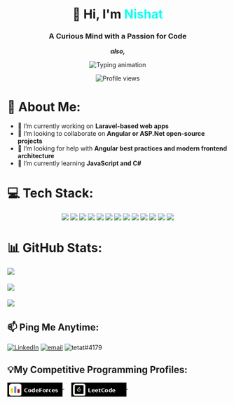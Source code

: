 <h1 align="center">👋 Hi, I'm <span style="color:#0AFFEF">Nishat</span></h1>

<h3 align="center">A Curious Mind with a Passion for Code</h3>

  <p align="center">
    <strong><em>also,</em></strong>
  </p>
  <p align="center">
    <img src="https://readme-typing-svg.demolab.com?font=Fira+Code&weight=500&size=22&pause=1000&color=0AFFEF&center=true&vCenter=true&width=550&lines=Problem+Solver;History+Explorer" alt="Typing animation" />
  </p>

<p align="center">
  <!-- Profile view counter -->
  <img src="https://komarev.com/ghpvc/?username=nishat&label=Profile+Views&color=0e75b6&style=flat-square" alt="Profile views"/>
</p>

# 💫 About Me:

- 🔭 I’m currently working on **Laravel-based web apps**<br>
- 👯 I’m looking to collaborate on **Angular or ASP.Net open-source projects**<br>
- 🤝 I’m looking for help with **Angular best practices and modern frontend architecture**<br>
- 🌱 I’m currently learning **JavaScript and C#**

# 💻 Tech Stack:

<p align="center">
  <!-- Programming Languages -->
  <img src="https://img.shields.io/badge/C++-%2300599C.svg?style=for-the-badge&logo=c%2B%2B&logoColor=white" />
  <img src="https://img.shields.io/badge/JavaScript-%23323330.svg?style=for-the-badge&logo=javascript&logoColor=%23F7DF1E" />
  <img src="https://img.shields.io/badge/C%23-239120.svg?style=for-the-badge&logo=c-sharp&logoColor=white" />
  <img src="https://img.shields.io/badge/PHP-%23777BB4.svg?style=for-the-badge&logo=php&logoColor=white" />

  <!-- Frameworks & Libraries -->
  <img src="https://img.shields.io/badge/Angular-DD0031.svg?style=for-the-badge&logo=angular&logoColor=white" />
  <img src="https://img.shields.io/badge/.NET-512BD4.svg?style=for-the-badge&logo=dotnet&logoColor=white" />
  <img src="https://img.shields.io/badge/Tailwind_CSS-06B6D4.svg?style=for-the-badge&logo=tailwindcss&logoColor=white" />
  <img src="https://img.shields.io/badge/Laravel-%23FF2D20.svg?style=for-the-badge&logo=laravel&logoColor=white" />
  <img src="https://img.shields.io/badge/jQuery-%230769AD.svg?style=for-the-badge&logo=jquery&logoColor=white" />

  <!-- Databases -->
  <img src="https://img.shields.io/badge/SQL%20Server-CC2927.svg?style=for-the-badge&logo=microsoft-sql-server&logoColor=white" />
  <img src="https://img.shields.io/badge/MySQL-4479A1.svg?style=for-the-badge&logo=mysql&logoColor=white" />

  <!-- Runtime & Tools -->
  <img src="https://img.shields.io/badge/Postman-FF6C37?style=for-the-badge&logo=postman&logoColor=white" />
  <img src="https://img.shields.io/badge/GitHub-%23121011.svg?style=for-the-badge&logo=github&logoColor=white" />
</p>

# 📊 GitHub Stats:

![](https://github-readme-stats.vercel.app/api?username=tetat&theme=react&hide_border=false&include_all_commits=false&count_private=true)<br/><br/>
![](https://nirzak-streak-stats.vercel.app/?user=tetat&theme=react&hide_border=false)<br/><br/>
![](https://github-readme-stats.vercel.app/api/top-langs/?username=tetat&theme=react&hide_border=false&include_all_commits=false&count_private=true&layout=compact)

## 📫 Ping Me Anytime:

[![LinkedIn](https://img.shields.io/badge/LinkedIn-%230077B5.svg?logo=linkedin&logoColor=white)](https://linkedin.com/in/tetat)
[![email](https://img.shields.io/badge/Email-D14836?logo=gmail&logoColor=white)](mailto:nishat00101@gmail.com)
![tetat#4179](https://img.shields.io/badge/tetat%234179-%237289DA.svg?logo=discord&logoColor=white)

## 💡My Competitive Programming Profiles:

<p align="left">
  <a href="https://codeforces.com/profile/tetat">
    <img src="https://github.com/tetat/tetat/blob/main/images/cp/codeforces.png" alt="CodeForces" style="vertical-align:top; margin:4">
  </a>&nbsp;&nbsp;&nbsp;
  
  <a href="https://leetcode.com/u/tetat/">
    <img src="https://github.com/tetat/tetat/blob/main/images/cp/leetcode.png" alt="leetcode" style="vertical-align:top; margin:4;">
  </a>&nbsp;&nbsp;&nbsp;
</p>
